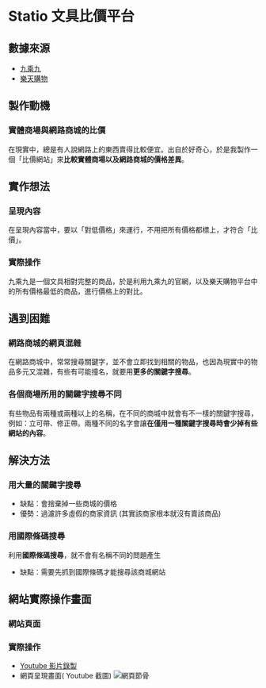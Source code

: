 # Statio 文具比價平台

## 數據來源

- [九乘九](https://www.9x9.tw/)
- [樂天購物](https://www.rakuten.com.tw/)

## 製作動機
### 實體商場與網路商城的比價
在現實中，總是有人說網路上的東西賣得比較便宜。出自於好奇心，於是我製作一個「比價網站」來**比較實體商場以及網路商城的價格差異**。

## 實作想法
### 呈現內容
在呈現內容當中，要以「對低價格」來運行，不用把所有價格都標上，才符合「比價」。

### 實際操作
九乘九是一個文具相對完整的商品，於是利用九乘九的官網，以及樂天購物平台中的所有價格最低的商品，進行價格上的對比。

## 遇到困難
### 網路商城的網頁混雜
在網路商城中，常常搜尋關鍵字，並不會立即找到相關的物品，也因為現實中的物品多元又混雜，有些有可能撞名，就要用**更多的關鍵字搜尋**。

### 各個商場所用的關鍵字搜尋不同
有些物品有兩種或兩種以上的名稱，在不同的商城中就會有不一樣的關鍵字搜尋，例如：立可帶、修正帶。兩種不同的名字會讓**在僅用一種關鍵字搜尋時會少掉有些網站的內容**。

## 解決方法
### 用大量的關鍵字搜尋
- 缺點：會捨棄掉一些商城的價格
- 優勢：過濾許多虛假的商家資訊 (其實該商家根本就沒有賣該商品) 
### 用國際條碼搜尋
利用**國際條碼搜尋**，就不會有名稱不同的問題產生
- 缺點：需要先抓到國際條碼才能搜尋該商城網站

## 網站實際操作畫面
### 網站頁面

### 實際操作
- [Youtube 影片錄製](https://youtu.be/xub4aX9nCNI?si=f3QBvtg3-PwYx0DI)
- 網頁呈現畫面( Youtube  截圖)
 ![網頁節骨](https://hackmd.io/_uploads/H17HIM_pxx.png)
